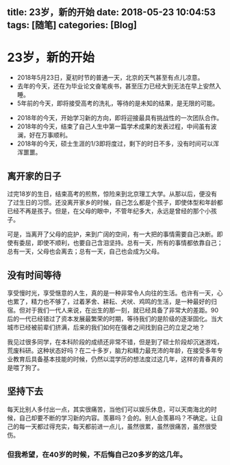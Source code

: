 title: 23岁，新的开始
date: 2018-05-23 10:04:53
tags: [随笔]
categories: [Blog]
---
# 23岁，新的开始
* 2018年5月23日，夏初时节的普通一天，北京的天气甚至有点儿凉意。
* 去年的今天，还在为毕业论文奋笔疾书，甚至压力已经大到无法在早上安然入睡。
* 5年前的今天，即将接受高考的洗礼，等待的是未知的结果，是无限的可能。

<!-- more -->
* 2018年的今天，开始学习新的方向，即将迎接最具有挑战性的一次团队合作。
* 2018年的今天，结束了自己人生中第一篇学术成果的发表过程，中间虽有波澜，好在万事顺利。
* 2018年的今天，硕士生涯的1/3即将度过，剩下的时日不多，没有时间可以浑浑噩噩。

## 离开家的日子
过完18岁的生日，结束高考的煎熬，惊险来到北京理工大学。从那以后，便没有了过生日的习惯。还没离开家乡的时候，自己怎么都是个孩子，即使体型和年龄都已经不再是孩子。但是，在父母的眼中，不管年纪多大，永远是曾经的那个小孩子。

可是，当离开了父母的庇护，来到广阔的空间，有一大把的事情需要自己决断。即使有委屈，即使不顺利，也要自己含泪坚持。总有一天，所有的事情都依靠自己；总有一天，父母也会离去；总有一天，自己也会成为父母。

## 没有时间等待
享受慢时光，享受惬意的人生，真的是一种非常令人向往的生活。也许有一天，心也累了，精力也不够了，过着茅舍、耕耘、犬吠、鸡鸣的生活，是一种最好的归宿。但对于我们一代人来说，在出生的那一刻，就已经具备了非常大的差距。90后的一代已经错过了资本发展最繁荣的时期，等待我们的是阶级的逐渐固化。当大城市已经被前辈们挤满，后来的我们如何在强者之间找到自己的立足之地？

我见过很多同学，在本科阶段的成绩还非常不错，但是到了硕士阶段却沉迷游戏，荒废科研。这种状态好吗？在二十多岁，脑力和精力最充沛的年龄，在接受多年专业教育后具备基本技能的时候，仍然以混学历的想法度过这几年，这样的青春真的是喂了狗了。

## 坚持下去
每天比别人多付出一点，其实很痛苦，当他们可以娱乐休息，可以天南海北的时候，自己却要不断的学习新的内容。羡慕吗？会的。别人会羡慕吗？不确定。让自己的每一天都过得充实，每天都前进一点儿，虽然很累，虽然很痛苦，虽然很受伤。

### 但我希望，在40岁的时候，不后悔自己20多岁的这几年。